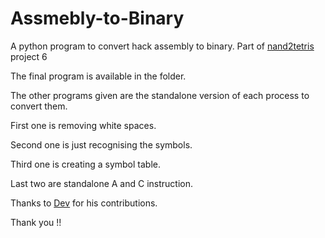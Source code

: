 # Assmebly-to-Binary

A python program to convert hack assembly to binary.
Part of [nand2tetris](https://www.nand2tetris.org/) project 6

The final program is available in the folder.

The other programs given are the standalone version of each process to convert them.

First one is removing white spaces.

Second one is just recognising the symbols.

Third one is creating a symbol table.

Last two are standalone A and C instruction.

Thanks to [Dev](https://github.com/Nandan-9) for his contributions.

Thank you !!